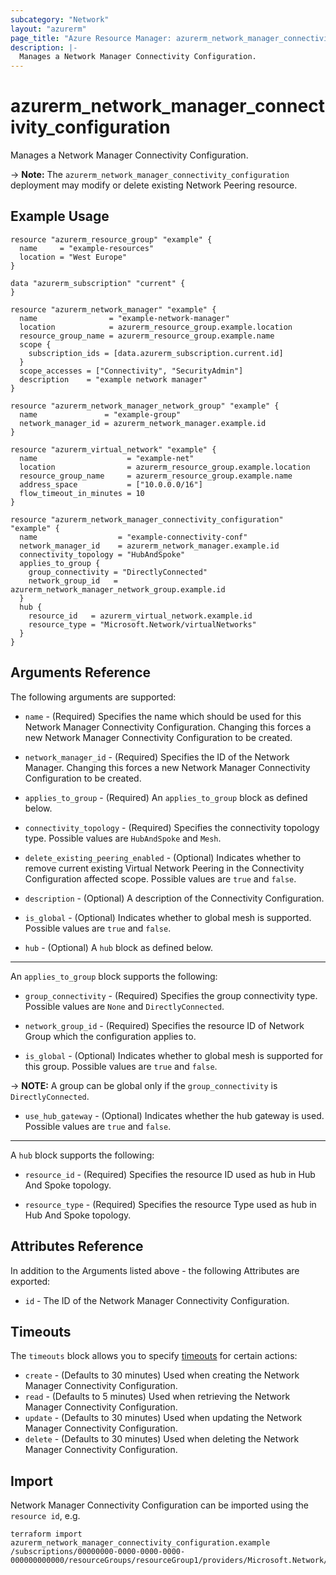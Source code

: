 ```yaml
---
subcategory: "Network"
layout: "azurerm"
page_title: "Azure Resource Manager: azurerm_network_manager_connectivity_configuration"
description: |-
  Manages a Network Manager Connectivity Configuration.
---
```


# azurerm_network_manager_connectivity_configuration

Manages a Network Manager Connectivity Configuration.

-> **Note:** The `azurerm_network_manager_connectivity_configuration` deployment may modify or delete existing Network Peering resource.

## Example Usage

```hcl
resource "azurerm_resource_group" "example" {
  name     = "example-resources"
  location = "West Europe"
}

data "azurerm_subscription" "current" {
}

resource "azurerm_network_manager" "example" {
  name                = "example-network-manager"
  location            = azurerm_resource_group.example.location
  resource_group_name = azurerm_resource_group.example.name
  scope {
    subscription_ids = [data.azurerm_subscription.current.id]
  }
  scope_accesses = ["Connectivity", "SecurityAdmin"]
  description    = "example network manager"
}

resource "azurerm_network_manager_network_group" "example" {
  name               = "example-group"
  network_manager_id = azurerm_network_manager.example.id
}

resource "azurerm_virtual_network" "example" {
  name                    = "example-net"
  location                = azurerm_resource_group.example.location
  resource_group_name     = azurerm_resource_group.example.name
  address_space           = ["10.0.0.0/16"]
  flow_timeout_in_minutes = 10
}

resource "azurerm_network_manager_connectivity_configuration" "example" {
  name                  = "example-connectivity-conf"
  network_manager_id    = azurerm_network_manager.example.id
  connectivity_topology = "HubAndSpoke"
  applies_to_group {
    group_connectivity = "DirectlyConnected"
    network_group_id   = azurerm_network_manager_network_group.example.id
  }
  hub {
    resource_id   = azurerm_virtual_network.example.id
    resource_type = "Microsoft.Network/virtualNetworks"
  }
}
```

## Arguments Reference

The following arguments are supported:

* `name` - (Required) Specifies the name which should be used for this Network Manager Connectivity Configuration. Changing this forces a new Network Manager Connectivity Configuration to be created.

* `network_manager_id` - (Required) Specifies the ID of the Network Manager. Changing this forces a new Network Manager Connectivity Configuration to be created.

* `applies_to_group` - (Required) An `applies_to_group` block as defined below.

* `connectivity_topology` - (Required) Specifies the connectivity topology type. Possible values are `HubAndSpoke` and `Mesh`.

* `delete_existing_peering_enabled` - (Optional) Indicates whether to remove current existing Virtual Network Peering in the Connectivity Configuration affected scope. Possible values are `true` and `false`.

* `description` - (Optional) A description of the Connectivity Configuration.

* `is_global` - (Optional) Indicates whether to global mesh is supported. Possible values are `true` and `false`.
 
* `hub` - (Optional) A `hub` block as defined below.
 
---

An `applies_to_group` block supports the following:

* `group_connectivity` - (Required) Specifies the group connectivity type. Possible values are `None` and `DirectlyConnected`.

* `network_group_id` - (Required) Specifies the resource ID of Network Group which the configuration applies to.
 
* `is_global` - (Optional) Indicates whether to global mesh is supported for this group. Possible values are `true` and `false`. 

-> **NOTE:** A group can be global only if the `group_connectivity` is `DirectlyConnected`. 

* `use_hub_gateway` - (Optional) Indicates whether the hub gateway is used. Possible values are `true` and `false`.

---

A `hub` block supports the following:

* `resource_id` - (Required) Specifies the resource ID used as hub in Hub And Spoke topology.

* `resource_type` - (Required) Specifies the resource Type used as hub in Hub And Spoke topology.

## Attributes Reference

In addition to the Arguments listed above - the following Attributes are exported:

* `id` - The ID of the Network Manager Connectivity Configuration.

## Timeouts

The `timeouts` block allows you to specify [timeouts](https://www.terraform.io/language/resources/syntax#operation-timeouts) for certain actions:

* `create` - (Defaults to 30 minutes) Used when creating the Network Manager Connectivity Configuration.
* `read` - (Defaults to 5 minutes) Used when retrieving the Network Manager Connectivity Configuration.
* `update` - (Defaults to 30 minutes) Used when updating the Network Manager Connectivity Configuration.
* `delete` - (Defaults to 30 minutes) Used when deleting the Network Manager Connectivity Configuration.

## Import

Network Manager Connectivity Configuration can be imported using the `resource id`, e.g.

```shell
terraform import azurerm_network_manager_connectivity_configuration.example /subscriptions/00000000-0000-0000-0000-000000000000/resourceGroups/resourceGroup1/providers/Microsoft.Network/networkManagers/networkManager1/connectivityConfigurations/configuration1
```

